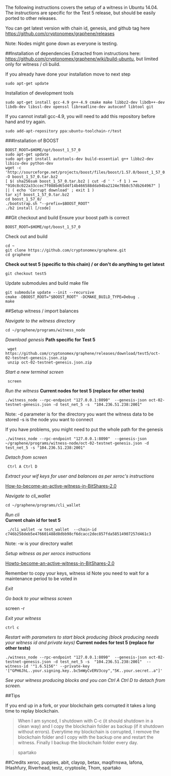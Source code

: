 The following instructions covers the setup of a witness in Ubuntu 14.04. The instructions are specific for the Test 5 release, but should be easily ported to other releases.

You can get latest version with chain id, genesis, and github tag here https://github.com/cryptonomex/graphene/releases

Note: Nodes might gone down as everyone is testing.

##Installation of dependencies
Extracted from instructions here: https://github.com/cryptonomex/graphene/wiki/build-ubuntu, but limited only for witness / cli build.

If you already have done your installation move to next step

    sudo apt-get update

Installation of development tools

    sudo apt-get install gcc-4.9 g++-4.9 cmake make libbz2-dev libdb++-dev libdb-dev libssl-dev openssl libreadline-dev autoconf libtool git

If you cannot install gcc-4.9, you will need to add this repository before hand and try again.

    sudo add-apt-repository ppa:ubuntu-toolchain-r/test

###Installation of BOOST

    BOOST_ROOT=$HOME/opt/boost_1_57_0
    sudo apt-get update
    sudo apt-get install autotools-dev build-essential g++ libbz2-dev libicu-dev python-dev
    wget -c 'http://sourceforge.net/projects/boost/files/boost/1.57.0/boost_1_57_0.tar.bz2/download' -O boost_1_57_0.tar.bz2
    [ $( sha256sum boost_1_57_0.tar.bz2 | cut -d ' ' -f 1 ) == "910c8c022a33ccec7f088bd65d4f14b466588dda94ba2124e78b8c57db264967" ] || ( echo 'Corrupt download' ; exit 1 )
    tar xjf boost_1_57_0.tar.bz2
    cd boost_1_57_0/
    ./bootstrap.sh "--prefix=$BOOST_ROOT"
    ./b2 install [/code]

##Git  checkout and build
Ensure your boost path is correct

    BOOST_ROOT=$HOME/opt/boost_1_57_0

Check out and build

    cd ~
    git clone https://github.com/cryptonomex/graphene.git
    cd graphene

**Check out test 5 (specific to this chain) / or don't do anything to get latest**

    git checkout test5

Update submodules and build make file
 
    git submodule update --init --recursive
    cmake -DBOOST_ROOT="$BOOST_ROOT" -DCMAKE_BUILD_TYPE=Debug .
    make 


##Setup witness / import balances

_Navigate to the witness directory_

    cd ~/graphene/programs/witness_node

_Download genesis_ 
**Path specific for Test 5**

     wget https://github.com/cryptonomex/graphene/releases/download/test5/oct-02-testnet-genesis.json.zip
     unzip oct-02-testnet-genesis.json.zip

_Start a new terminal screen_

     screen

_Run the witness_
**Current nodes for test 5 (replace for other tests)**

    ./witness_node --rpc-endpoint "127.0.0.1:8090"  --genesis-json oct-02-testnet-genesis.json -d test_net_5 -s  "104.236.51.238:2001"

Note: 
-d parameter is for the directory you want the witness data to be stored
-s is the node you want to connect

If you have problems, you might need to put the whole path for the genesis

    ./witness_node --rpc-endpoint "127.0.0.1:8090"  --genesis-json ~/graphene/programs/witness-node/oct-02-testnet-genesis.json -d test_net_5 -s "104.236.51.238:2001" 

_Detach from screen_

     Ctrl A Ctrl D

_Extract your wif keys for user and balances as per xeroc's instructions_

[How-to-become-an-active-witness-in-BitShares-2.0](https://github.com/cryptonomex/graphene/wiki/How%20to%20become%20an%20active%20witness%20in%20BitShares%202.0)

_Navigate to cli_wallet_

    cd ~/graphene/programs/cli_wallet

_Run cli_  
**Current chain id for test 5**

     ./cli_wallet -w test_wallet  --chain-id c746b258deb5e476601488d8dbb98cf6dcacc2dec857fda58514907257d461c3

Note:
-w is your directory wallet

_Setup witness as per xerocs instructions_ 

[Howto-become-an-active-witness-in-BitShares-2.0](https://github.com/cryptonomex/graphene/wiki/How%20to%20become%20an%20active%20witness%20in%20BitShares%202.0)


Remember to copy your keys, witness id
Note you need to wait for a maintenance period to be voted in

_Exit_

_Go back to your witness screen_

  screen -r 

_Exit your witness_

    ctrl c

_Restart with parameters to start block producing (block producing needs your witness id and private keys)_ **Current nodes for test 5 (replace for other tests)**

    ./witness_node --rpc-endpoint "127.0.0.1:8090"  --genesis-json oct-02-testnet-genesis.json -d test_net_5 -s  "104.236.51.238:2001"  --witness-id '"1.6.5156"' --private-key '["GPH6JhL..your.signing.key..bc5mWyCvERV3coy","5K..your.secret..a"]'

_See your witness producing blocks and 
you can Ctrl A Ctrl D to detach from screen._

##Tips

If you end up in a fork, or your blockchain gets corrupted it takes a long time to replay blockchain.

>When I am synced, I shutdown with C-c (it should shutdown in a clean way) and I copy the blockchain folder as       backup (if it shutdown without errors).
>Everytime my blockchain is corrupted, I remove the blockchain folder and I copy with the backup one and restart    the witness.
>Finally I backup the blockchain folder every day.

>spartako

##Credits
xeroc, puppies, abit, clayop, betax, maqifrnswa, lafona, IHashfury, Riverhead, testz,  cryptosile, Thom, spartako